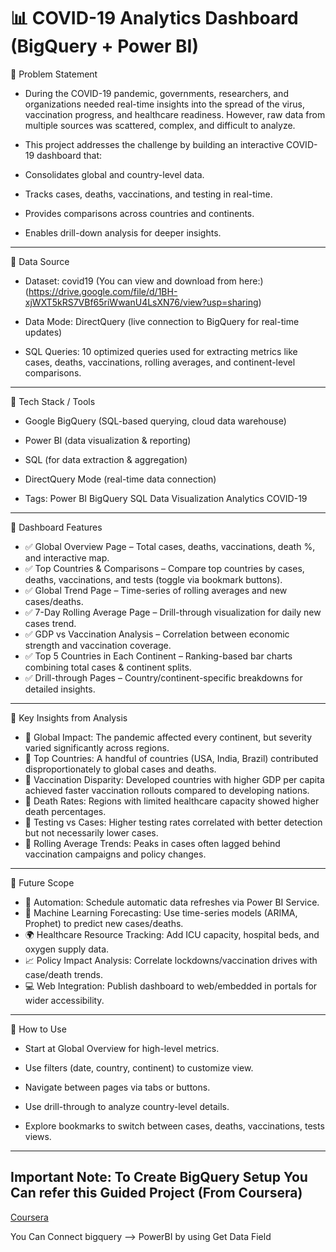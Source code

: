 # 📊 COVID-19 Analytics Dashboard (BigQuery + Power BI)

🔹 Problem Statement

- During the COVID-19 pandemic, governments, researchers, and organizations needed real-time insights into the spread of the virus, vaccination progress, and healthcare readiness. However, raw data from multiple sources was scattered, complex, and difficult to analyze.

- This project addresses the challenge by building an interactive COVID-19 dashboard that:

- Consolidates global and country-level data.

- Tracks cases, deaths, vaccinations, and testing in real-time.

- Provides comparisons across countries and continents.

- Enables drill-down analysis for deeper insights.

---

🔹 Data Source

- Dataset: covid19 (You can view and download from here:)(https://drive.google.com/file/d/1BH-xjWXT5kRS7VBf65riWwanU4LsXN76/view?usp=sharing)

- Data Mode: DirectQuery (live connection to BigQuery for real-time updates)

- SQL Queries: 10 optimized queries used for extracting metrics like cases, deaths, vaccinations, rolling averages, and continent-level comparisons.

---

🔹 Tech Stack / Tools

- Google BigQuery (SQL-based querying, cloud data warehouse)

- Power BI (data visualization & reporting)

- SQL (for data extraction & aggregation)

- DirectQuery Mode (real-time data connection)

- Tags: Power BI BigQuery SQL Data Visualization Analytics COVID-19

---

🔹 Dashboard Features

- ✅ Global Overview Page – Total cases, deaths, vaccinations, death %, and interactive map.
- ✅ Top Countries & Comparisons – Compare top countries by cases, deaths, vaccinations, and tests (toggle via bookmark buttons).
- ✅ Global Trend Page – Time-series of rolling averages and new cases/deaths.
- ✅ 7-Day Rolling Average Page – Drill-through visualization for daily new cases trend.
- ✅ GDP vs Vaccination Analysis – Correlation between economic strength and vaccination coverage.
- ✅ Top 5 Countries in Each Continent – Ranking-based bar charts combining total cases & continent splits.
- ✅ Drill-through Pages – Country/continent-specific breakdowns for detailed insights.

---

🔹 Key Insights from Analysis

- 📌 Global Impact: The pandemic affected every continent, but severity varied significantly across regions.
- 📌 Top Countries: A handful of countries (USA, India, Brazil) contributed disproportionately to global cases and deaths.
- 📌 Vaccination Disparity: Developed countries with higher GDP per capita achieved faster vaccination rollouts compared to developing nations.
- 📌 Death Rates: Regions with limited healthcare capacity showed higher death percentages.
- 📌 Testing vs Cases: Higher testing rates correlated with better detection but not necessarily lower cases.
- 📌 Rolling Average Trends: Peaks in cases often lagged behind vaccination campaigns and policy changes.

---

🔹 Future Scope

- 🚀 Automation: Schedule automatic data refreshes via Power BI Service.
- 🤖 Machine Learning Forecasting: Use time-series models (ARIMA, Prophet) to predict new cases/deaths.
- 🌍 Healthcare Resource Tracking: Add ICU capacity, hospital beds, and oxygen supply data.
- 📈 Policy Impact Analysis: Correlate lockdowns/vaccination drives with case/death trends.
- 💻 Web Integration: Publish dashboard to web/embedded in portals for wider accessibility.

---

🔹 How to Use

- Start at Global Overview for high-level metrics.

- Use filters (date, country, continent) to customize view.

- Navigate between pages via tabs or buttons.

- Use drill-through to analyze country-level details.

- Explore bookmarks to switch between cases, deaths, vaccinations, tests views.

---

## Important Note: To Create BigQuery Setup You Can refer this Guided Project (From Coursera)
[Coursera](https://www.coursera.org/projects/working-with-bigquery?utm_medium=sem&utm_source=gg&utm_campaign=b2c_india_x_coursera_ftcof_courseraplus_cx_dr_bau_gg_sem_bd-ex_in_all_m_hyb_24-05_x&campaignid=21327429274&adgroupid=162815312357&device=c&keyword=coursera&matchtype=e&network=g&devicemodel=&creativeid=700607287640&assetgroupid=&targetid=kwd-36262515261&extensionid=&placement=&gad_source=1&gad_campaignid=21327429274&gbraid=0AAAAADdKX6bi1n8u_8RdNntJRvxw6f-A9&gclid=Cj0KCQjw_L_FBhDmARIsAItqgt6w92Y1gSC1rltznUq6i0md8tE6TI0GZFbvaYe-2_F8dUs1Ln0GdxAaAqVPEALw_wcB)

You Can Connect bigquery --> PowerBI by using Get Data Field
